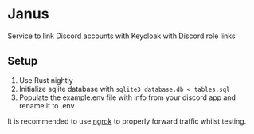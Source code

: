 # Janus

Service to link Discord accounts with Keycloak with Discord role links

## Setup

1. Use Rust nightly
2. Initialize sqlite database with `sqlite3 database.db < tables.sql`
3. Populate the example.env file with info from your discord app and rename it to .env

It is recommended to use [ngrok](https://ngrok.com) to properly forward
traffic whilst testing.

